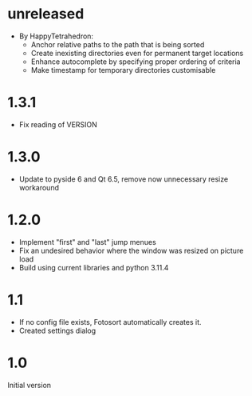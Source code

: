 # unreleased

- By HappyTetrahedron:
  - Anchor relative paths to the path that is being sorted
  - Create inexisting directories even for permanent target locations
  - Enhance autocomplete by specifying proper ordering of criteria
  - Make timestamp for temporary directories customisable

# 1.3.1

- Fix reading of VERSION

# 1.3.0

- Update to pyside 6 and Qt 6.5, remove now unnecessary resize workaround

# 1.2.0

- Implement "first" and "last" jump menues
- Fix an undesired behavior where the window was resized on picture load
- Build using current libraries and python 3.11.4

# 1.1

- If no config file exists, Fotosort automatically creates it.
- Created settings dialog

# 1.0

Initial version
